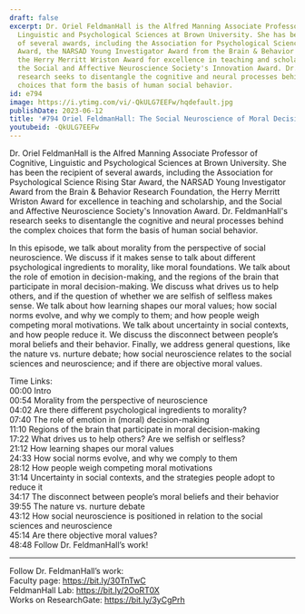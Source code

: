 ```yaml
---
draft: false
excerpt: Dr. Oriel FeldmanHall is the Alfred Manning Associate Professor of Cognitive,
  Linguistic and Psychological Sciences at Brown University. She has been the recipient
  of several awards, including the Association for Psychological Science Rising Star
  Award, the NARSAD Young Investigator Award from the Brain & Behavior Research Foundation,
  the Herry Merritt Wriston Award for excellence in teaching and scholarship, and
  the Social and Affective Neuroscience Society's Innovation Award. Dr. FeldmanHall's
  research seeks to disentangle the cognitive and neural processes behind the complex
  choices that form the basis of human social behavior.
id: e794
image: https://i.ytimg.com/vi/-QkULG7EEFw/hqdefault.jpg
publishDate: 2023-06-12
title: '#794 Oriel FeldmanHall: The Social Neuroscience of Moral Decision-Making'
youtubeid: -QkULG7EEFw
---
```

Dr. Oriel FeldmanHall is the Alfred Manning Associate Professor of Cognitive, Linguistic and Psychological Sciences at Brown University. She has been the recipient of several awards, including the Association for Psychological Science Rising Star Award, the NARSAD Young Investigator Award from the Brain & Behavior Research Foundation, the Herry Merritt Wriston Award for excellence in teaching and scholarship, and the Social and Affective Neuroscience Society's Innovation Award. Dr. FeldmanHall's research seeks to disentangle the cognitive and neural processes behind the complex choices that form the basis of human social behavior.

In this episode, we talk about morality from the perspective of social neuroscience. We discuss if it makes sense to talk about different psychological ingredients to morality, like moral foundations. We talk about the role of emotion in decision-making, and the regions of the brain that participate in moral decision-making. We discuss what drives us to help others, and if the question of whether we are selfish of selfless makes sense. We talk about how learning shapes our moral values; how social norms evolve, and why we comply to them; and how people weigh competing moral motivations. We talk about uncertainty in social contexts, and how people reduce it. We discuss the disconnect between people’s moral beliefs and their behavior. Finally, we address general questions, like the nature vs. nurture debate; how social neuroscience relates to the social sciences and neuroscience; and if there are objective moral values.

Time Links:  
00:00 Intro  
00:54  Morality from the perspective of neuroscience  
04:02  Are there different psychological ingredients to morality?  
07:40  The role of emotion in (moral) decision-making  
11:10  Regions of the brain that participate in moral decision-making  
17:22  What drives us to help others? Are we selfish or selfless?  
21:12  How learning shapes our moral values  
24:33  How social norms evolve, and why we comply to them  
28:12  How people weigh competing moral motivations  
31:14  Uncertainty in social contexts, and the strategies people adopt to reduce it  
34:17  The disconnect between people’s moral beliefs and their behavior  
39:55  The nature vs. nurture debate  
43:12  How social neuroscience is positioned in relation to the social sciences and neuroscience  
45:14  Are there objective moral values?  
48:48  Follow Dr. FeldmanHall’s work!

---

Follow Dr. FeldmanHall’s work:  
Faculty page: https://bit.ly/30TnTwC  
FeldmanHall Lab: https://bit.ly/2OoRT0X  
Works on ResearchGate: https://bit.ly/3yCgPrh
